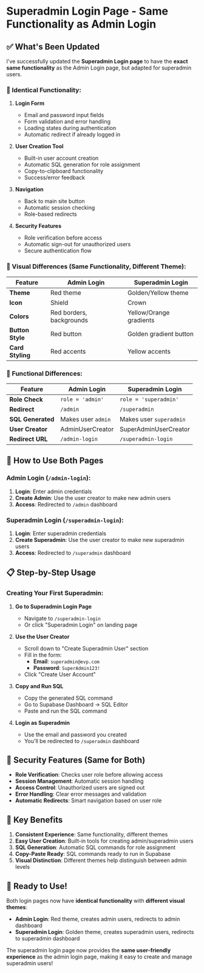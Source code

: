 # Superadmin Login Page - Same Functionality as Admin Login

## ✅ **What's Been Updated**

I've successfully updated the **Superadmin Login page** to have the **exact same functionality** as the Admin Login page, but adapted for superadmin users.

### **🔄 Identical Functionality:**

1. **Login Form**
   - Email and password input fields
   - Form validation and error handling
   - Loading states during authentication
   - Automatic redirect if already logged in

2. **User Creation Tool**
   - Built-in user account creation
   - Automatic SQL generation for role assignment
   - Copy-to-clipboard functionality
   - Success/error feedback

3. **Navigation**
   - Back to main site button
   - Automatic session checking
   - Role-based redirects

4. **Security Features**
   - Role verification before access
   - Automatic sign-out for unauthorized users
   - Secure authentication flow

### **🎨 Visual Differences (Same Functionality, Different Theme):**

| Feature | Admin Login | Superadmin Login |
|---------|-------------|------------------|
| **Theme** | Red theme | Golden/Yellow theme |
| **Icon** | Shield | Crown |
| **Colors** | Red borders, backgrounds | Yellow/Orange gradients |
| **Button Style** | Red button | Golden gradient button |
| **Card Styling** | Red accents | Yellow accents |

### **🔧 Functional Differences:**

| Feature | Admin Login | Superadmin Login |
|---------|-------------|------------------|
| **Role Check** | `role = 'admin'` | `role = 'superadmin'` |
| **Redirect** | `/admin` | `/superadmin` |
| **SQL Generated** | Makes user `admin` | Makes user `superadmin` |
| **User Creator** | AdminUserCreator | SuperAdminUserCreator |
| **Redirect URL** | `/admin-login` | `/superadmin-login` |

## 🚀 **How to Use Both Pages**

### **Admin Login (`/admin-login`):**
1. **Login**: Enter admin credentials
2. **Create Admin**: Use the user creator to make new admin users
3. **Access**: Redirected to `/admin` dashboard

### **Superadmin Login (`/superadmin-login`):**
1. **Login**: Enter superadmin credentials  
2. **Create Superadmin**: Use the user creator to make new superadmin users
3. **Access**: Redirected to `/superadmin` dashboard

## 📋 **Step-by-Step Usage**

### **Creating Your First Superadmin:**

1. **Go to Superadmin Login Page**
   - Navigate to `/superadmin-login`
   - Or click "Superadmin Login" on landing page

2. **Use the User Creator**
   - Scroll down to "Create Superadmin User" section
   - Fill in the form:
     - **Email**: `superadmin@evp.com`
     - **Password**: `SuperAdmin123!`
   - Click "Create User Account"

3. **Copy and Run SQL**
   - Copy the generated SQL command
   - Go to Supabase Dashboard → SQL Editor
   - Paste and run the SQL command

4. **Login as Superadmin**
   - Use the email and password you created
   - You'll be redirected to `/superadmin` dashboard

## 🔐 **Security Features (Same for Both)**

- **Role Verification**: Checks user role before allowing access
- **Session Management**: Automatic session handling
- **Access Control**: Unauthorized users are signed out
- **Error Handling**: Clear error messages and validation
- **Automatic Redirects**: Smart navigation based on user role

## 🎯 **Key Benefits**

1. **Consistent Experience**: Same functionality, different themes
2. **Easy User Creation**: Built-in tools for creating admin/superadmin users
3. **SQL Generation**: Automatic SQL commands for role assignment
4. **Copy-Paste Ready**: SQL commands ready to run in Supabase
5. **Visual Distinction**: Different themes help distinguish between admin levels

## 🎉 **Ready to Use!**

Both login pages now have **identical functionality** with **different visual themes**:

- **Admin Login**: Red theme, creates admin users, redirects to admin dashboard
- **Superadmin Login**: Golden theme, creates superadmin users, redirects to superadmin dashboard

The superadmin login page now provides the **same user-friendly experience** as the admin login page, making it easy to create and manage superadmin users!
